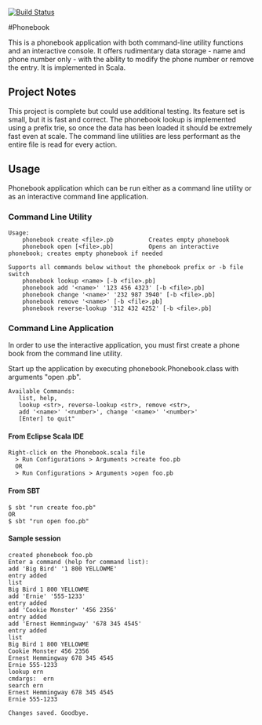 [![Build Status](https://travis-ci.org/andreafey/conway.svg)](https://travis-ci.org/andreafey/conway)

#Phonebook

This is a phonebook application with both command-line utility functions and an interactive console. It offers rudimentary data storage - name and phone number only - with the ability to modify the phone number or remove the entry. It is implemented in Scala.

## Project Notes

This project is complete but could use additional testing. Its feature set is small, but it is fast and correct. The phonebook lookup is implemented using a prefix trie, so once the data has been loaded it should be extremely fast even at scale. The command line utilities are less performant as the entire file is read for every action.

## Usage

Phonebook application which can be run either as a command line utility or as an interactive command line application.

### Command Line Utility

```
Usage:
    phonebook create <file>.pb          Creates empty phonebook
    phonebook open [<file>.pb]          Opens an interactive phonebook; creates empty phonebook if needed
  
Supports all commands below without the phonebook prefix or -b file switch
    phonebook lookup <name> [-b <file>.pb]     
    phonebook add '<name>' '123 456 4323' [-b <file>.pb]
    phonebook change '<name>' '232 987 3940' [-b <file>.pb]
    phonebook remove '<name>' [-b <file>.pb]
    phonebook reverse-lookup '312 432 4252' [-b <file>.pb]
```

### Command Line Application

In order to use the interactive application, you must first create a phone book from the command line utility. 

Start up the application by executing phonebook.Phonebook.class with arguments "open <file>.pb".

```
Available Commands:
   list, help,
   lookup <str>, reverse-lookup <str>, remove <str>,
   add '<name>' '<number>', change '<name>' '<number>'
   [Enter] to quit"
```

#### From Eclipse Scala IDE

    Right-click on the Phonebook.scala file
      > Run Configurations > Arguments >create foo.pb
      OR 
      > Run Configurations > Arguments >open foo.pb

#### From SBT

    $ sbt "run create foo.pb"
    OR
    $ sbt "run open foo.pb"

#### Sample session
```
created phonebook foo.pb
Enter a command (help for command list):
add 'Big Bird' '1 800 YELLOWME'   
entry added
list
Big Bird 1 800 YELLOWME
add 'Ernie' '555-1233'
entry added
add 'Cookie Monster' '456 2356'
entry added
add 'Ernest Hemmingway' '678 345 4545'
entry added
list
Big Bird 1 800 YELLOWME
Cookie Monster 456 2356
Ernest Hemmingway 678 345 4545
Ernie 555-1233
lookup ern
cmdargs:  ern
search ern
Ernest Hemmingway 678 345 4545
Ernie 555-1233

Changes saved. Goodbye.
```

